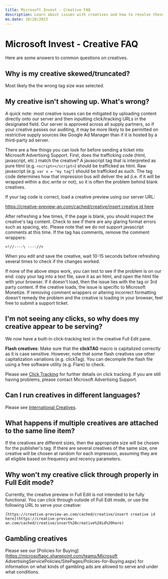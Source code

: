 ```yaml
---
title: Microsoft Invest - Creative FAQ
description: Learn about issues with creatives and how to resolve those issues.
ms.date: 10/28/2023
---
```


# Microsoft Invest - Creative FAQ

Here are some answers to common questions on creatives.

## Why is my creative skewed/truncated?

Most likely the the wrong tag size was selected.

## My creative isn't showing up. What's wrong?

A quick note: most creative issues can be mitigated by uploading content
directly onto our server and then inputting click/tracking URLs in the
designated field. Our server is approved across all supply partners, so
if your creative passes our auditing, it may be more likely to be
permitted on restrictive supply sources like Google Ad Manager than if
it is hosted by a third-party ad server.

There are a few things you can look for before sending a ticket into
Microsoft Advertising Support. First, does the trafficking code
(html, javascript, etc.) match the creative? A javascript tag that is
interpreted as pure html (e.g. `<script></script>`) should be trafficked
as html. Raw javascript (e.g. `var x = "my tag"`) should be trafficked
as such. The tag code determines how that impression bus will deliver
the ad (i.e. if it will be wrapped within a doc.write or not), so it is
often the problem behind blank creatives.

If your tag code is correct, load a creative preview using our server
URL:

[https://creative-preview-an.com/cached/creative/insert creative id here](https://creative-preview-an.com/cached/creative/insert%20creative%20id%20here)

After refreshing a few times, if the page is blank, you should inspect
the creative's tag content. Check to see if there are any glaring format
errors such as spacing, etc. Please note that we do not support
javascript comments at this time. If the tag has comments, remove the
comment wrappers:

`<!//----\ ----//>`

When you edit and save the creative, wait 10-15 seconds before
refreshing several times to check if the changes worked.

If none of the above steps work, you can test to see if the problem is
on our end: copy your tag into a text file, save it as an html, and open
the html file with your browser. If it doesn't load, then the issue lies
with the tag or 3rd party content. If the creative loads, the issue is
specific to Microsoft Monetize. If removing comment wrappers or altering
incorrect formatting doesn't remedy the problem and the creative is
loading in your browser, feel free to submit a support ticket.

## I'm not seeing any clicks, so why does my creative appear to be serving?

We now have a built-in click-tracking test in the creative Full Edit
pane.

**Flash creatives**: Make sure that the **clickTAG** macro is
capitalized correctly as it is case sensitive. However, note that some
flash creatives use other capitalization variations (e.g. clickTag). You
can decompile the flash file using a free software utility (e.g. Flare)
to check.

Please see [Click Tracking](click-tracking.md) for further details on click tracking. If you are still
having problems, please contact Microsoft Advertising Support.

## Can I run creatives in different languages?

Please see [International Creatives](../bidders/international-creatives.md).

## What happens if multiple creatives are attached to the same line item?

If the creatives are different sizes, then the appropriate size will be
chosen for the publisher's tag. If there are several creatives of the
same size, one creative will be chosen at random for each impression,
assuming they are all eligible based on frequency and recency
parameters.

## Why won't my creative click through properly in Full Edit mode?

Currently, the creative preview in Full Edit is not intended to be fully
functional. You can click through outside of Full Edit mode, or use the
following URL to serve your creative:

` [https://creative-preview-an.com/cached/creative/insert creative id here](https://creative-preview-an.com/cached/creative/insert%20creative%20id%20here) `

## Gambling creatives

Please see our [Policies for Buying](https://microsoftapc.sharepoint.com/teams/Microsoft AdvertisingServicePolicies/SitePages/Policies-for-Buying.aspx) for information on what kinds of gambling ads are allowed to serve and
under what conditions.

